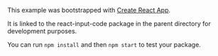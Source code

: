 This example was bootstrapped with [Create React App](https://github.com/facebook/create-react-app).

It is linked to the react-input-code package in the parent directory for development purposes.

You can run `npm install` and then `npm start` to test your package.
